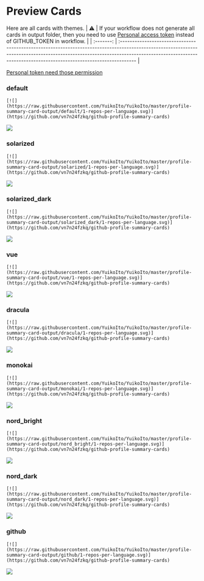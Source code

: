 
# Preview Cards

Here are all cards with themes.
| :warning: | If your workflow does not generate all cards in output folder, then you need to use [Personal access token](https://docs.github.com/en/actions/configuring-and-managing-workflows/creating-and-storing-encrypted-secrets) instead of GITHUB_TOKEN in workflow. |
| :-------: | :------------------------------------------------------------------------------------------------------------------------------------------------------------------------------------------------------------------------------------------------ |

[Personal token need those permission](https://github.com/vn7n24fzkq/github-profile-summary-cards/wiki/Personal-access-token-permissions)


### default


```
[![](https://raw.githubusercontent.com/YuikoIto/YuikoIto/master/profile-summary-card-output/default/1-repos-per-language.svg)](https://github.com/vn7n24fzkq/github-profile-summary-cards)
```
![](https://raw.githubusercontent.com/YuikoIto/YuikoIto/master/profile-summary-card-output/default/1-repos-per-language.svg)


### solarized


```
[![](https://raw.githubusercontent.com/YuikoIto/YuikoIto/master/profile-summary-card-output/solarized/1-repos-per-language.svg)](https://github.com/vn7n24fzkq/github-profile-summary-cards)
```
![](https://raw.githubusercontent.com/YuikoIto/YuikoIto/master/profile-summary-card-output/solarized/1-repos-per-language.svg)


### solarized_dark


```
[![](https://raw.githubusercontent.com/YuikoIto/YuikoIto/master/profile-summary-card-output/solarized_dark/1-repos-per-language.svg)](https://github.com/vn7n24fzkq/github-profile-summary-cards)
```
![](https://raw.githubusercontent.com/YuikoIto/YuikoIto/master/profile-summary-card-output/solarized_dark/1-repos-per-language.svg)


### vue


```
[![](https://raw.githubusercontent.com/YuikoIto/YuikoIto/master/profile-summary-card-output/vue/1-repos-per-language.svg)](https://github.com/vn7n24fzkq/github-profile-summary-cards)
```
![](https://raw.githubusercontent.com/YuikoIto/YuikoIto/master/profile-summary-card-output/vue/1-repos-per-language.svg)


### dracula


```
[![](https://raw.githubusercontent.com/YuikoIto/YuikoIto/master/profile-summary-card-output/dracula/1-repos-per-language.svg)](https://github.com/vn7n24fzkq/github-profile-summary-cards)
```
![](https://raw.githubusercontent.com/YuikoIto/YuikoIto/master/profile-summary-card-output/dracula/1-repos-per-language.svg)


### monokai


```
[![](https://raw.githubusercontent.com/YuikoIto/YuikoIto/master/profile-summary-card-output/monokai/1-repos-per-language.svg)](https://github.com/vn7n24fzkq/github-profile-summary-cards)
```
![](https://raw.githubusercontent.com/YuikoIto/YuikoIto/master/profile-summary-card-output/monokai/1-repos-per-language.svg)


### nord_bright


```
[![](https://raw.githubusercontent.com/YuikoIto/YuikoIto/master/profile-summary-card-output/nord_bright/1-repos-per-language.svg)](https://github.com/vn7n24fzkq/github-profile-summary-cards)
```
![](https://raw.githubusercontent.com/YuikoIto/YuikoIto/master/profile-summary-card-output/nord_bright/1-repos-per-language.svg)


### nord_dark


```
[![](https://raw.githubusercontent.com/YuikoIto/YuikoIto/master/profile-summary-card-output/nord_dark/1-repos-per-language.svg)](https://github.com/vn7n24fzkq/github-profile-summary-cards)
```
![](https://raw.githubusercontent.com/YuikoIto/YuikoIto/master/profile-summary-card-output/nord_dark/1-repos-per-language.svg)


### github


```
[![](https://raw.githubusercontent.com/YuikoIto/YuikoIto/master/profile-summary-card-output/github/1-repos-per-language.svg)](https://github.com/vn7n24fzkq/github-profile-summary-cards)
```
![](https://raw.githubusercontent.com/YuikoIto/YuikoIto/master/profile-summary-card-output/github/1-repos-per-language.svg)

